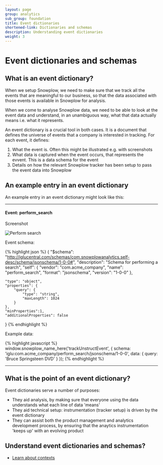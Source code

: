 ```yaml
---
layout: page
group: analytics
sub_group: foundation
title: Event dictionaries
shortened-link: Dictionaries and schemas
description: Understanding event dictionaries
weight: 3
---
```


# Event dictionaries and schemas

## What is an event dictionary?

When we setup Snowplow, we need to make sure that we track all the events that are meaningful to our business, so that the data associated with those events is available in Snowplow for analysis.

When we come to analyse Snowplow data, we need to be able to look at the event data and understand, in an unambiguous way, what that data actually means i.e. what it represents.

An event dictionary is a crucial tool in both cases. It is a document that defines the universe of events that a company is interested in tracking. For each event, it defines:

1. What the event is. Often this might be illustrated e.g. with screenshots
2. What data is captured when the event occurs, that represents the evvent. This is a data schema for the event
3. Details on how the relevant Snowplow tracker has been setup to pass the event data into Snowplow

## An example entry in an event dictionary

An example entry in an event dictionary might look like this:

----

#### Event: perform_search

Screenshot

![Perform search](http://snowplowanalytics.com/assets/img/analytics/basic-concepts/perform-search-mockup.png)

Event schema:

{% highlight json %}
{
    "$schema": "http://iglucentral.com/schemas/com.snowplowanalytics.self-desc/schema/jsonschema/1-0-0#",
    "description": "Schema for performing a search",
    "self": {
        "vendor": "com.acme_company",
        "name": "perform_search",
        "format": "jsonschema",
        "version": "1-0-0"
    },

    "type": "object",
    "properties": {
    	"query": {
            "type": "string",
            "maxLength": 1024
        }
    },
    "minProperties":1,
    "additionalProperties": false
}
{% endhighlight %}

Example data:

{% highlight javascript %}
window.snowplow_name_here('trackUnstructEvent', {
    schema: 'iglu:com.acme_company/perform_search/jsonschema/1-0-0',
    data: {
        query: 'Bruce Springsteen DVD'
    }
});
{% endhighlight %}

-----

## What is the point of an event dictionary?

Event dictionaries serve a number of purposes:

* They aid analysis, by making sure that everyone using the data understands what each line of data 'means'
* They aid technical setup: instrumentation (tracker setup) is driven by the event dictionary
* They can assist both the product management and analytics development process, by ensuring that the anaytics instrumentation 'keeps up' with an evolving product 

## Understand event dictionaries and schemas?

* [Learn about contexts](contexts.html)